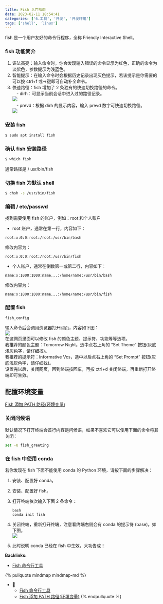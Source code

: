 ```yaml
---
title: Fish 入门指南
date: 2023-02-11 18:54:41
categories: ['6.工具', '开发', '开发环境']
tags: ['shell', 'linux']
---
```


fish 是一个用户友好的命令行程序，全称 Friendly Interactive Shell。
  
  
### fish 功能简介

1. 语法高亮：输入命令时，你会发现输入错误的命令显示为红色，正确的命令为淡紫色，参数提示为浅蓝色。
2. 智能提示：在输入命令时会根据历史记录出现灰色提示，若该提示是你需要的可以按 ctrl+f 或→键即可自动补全命令。
3. 快速路径：fish 增加了 2 条独有的快速切换路径的命令。  
　- dirh：可显示当前会话中进入过的路径记录。  
    ![](https://img-blog.csdnimg.cn/20210318224053953.png?x-oss-process=image/watermark,type_ZmFuZ3poZW5naGVpdGk,shadow_10,text_aHR0cHM6Ly9ibG9nLmNzZG4ubmV0L20wXzQ3NjcwNjgz,size_16,color_FFFFFF,t_70#pic_center)  
 　- prevd：根据 dirh 的显示内容，输入 prevd 数字可快速切换路径。  
    ![](https://img-blog.csdnimg.cn/20210318224357731.png?x-oss-process=image/watermark,type_ZmFuZ3poZW5naGVpdGk,shadow_10,text_aHR0cHM6Ly9ibG9nLmNzZG4ubmV0L20wXzQ3NjcwNjgz,size_16,color_FFFFFF,t_70#pic_center)
  
  
### 安装 fish

```sh
$ sudo apt install fish
```
  
  
### 确认 fish 安装路径

```sh
$ which fish
```

通常路径是 / usr/bin/fish
  
  
### 切换 fish 为默认 shell

```sh
$ chsh -s /usr/bin/fish
```
  
  
### 编辑 / etc/passwd

找到需要使用 fish 的账户，例如：root 和个人账户

*   root 账户，通常在第一行，内容如下：    
```
root:x:0:0:root:/root:/usr/bin/bash
```
修改内容为：    
```
root:x:0:0:root:/root:/usr/bin/fish
```
*   个人账户，通常在倒数第一或第二行，内容如下：    
```
name:x:1000:1000:name,,,:/home/name:/usr/bin/bash
```
修改内容为：    
```
name:x:1000:1000:name,,,:/home/name:/usr/bin/fish
```
  
  
### 配置 fish

```
fish_config
```

输入命令后会调用浏览器打开网页，内容如下图：  
![](https://img-blog.csdnimg.cn/20210318222259978.png?x-oss-process=image/watermark,type_ZmFuZ3poZW5naGVpdGk,shadow_10,text_aHR0cHM6Ly9ibG9nLmNzZG4ubmV0L20wXzQ3NjcwNjgz,size_16,color_FFFFFF,t_70#pic_center)  
在这网页里面可以修改 fish 的颜色主题、提示符、功能等等选项。  
我推荐的颜色主题：Tomorrow Night，选中点右上角的 “Set Theme” 按钮(灰底浅灰色字，请仔细找)。  
我推荐的提示符：Informative Vcs，选中以后点右上角的 “Set Prompt” 按钮(灰底浅灰色字，请仔细找)。  
设置完以后，关闭网页，回到终端按回车，再按 ctrl+d 关闭终端，再重新打开终端即可生效。
  
  
## 配置环境变量

[Fish 添加 PATH 路径(环境变量)](../e13093cac8ccdc5b3204f4d66ee9a7db927ce606)
  
  
### 关闭问候语

默认情况下打开终端会首行内容是问候语，如果不喜欢它可以使用下面的命令将其关闭：

```sh
set -U fish_greeting
```
  
  
### 在 fish 中使用 conda

若你发现在 fish 下面不能使用 conda 的 Python 环境，请按下面的步骤解决：

1.  安装、配置好 conda。
2.  安装、配置好 fish。
3.  打开终端依次输入下面 2 条命令：
    
    ```
    bash
    conda init fish
    ```
    
4.  关闭终端，重新打开终端，注意看终端右侧会有 conda 的提示符 (base)，如下图。  
    ![](https://img-blog.csdnimg.cn/20210318222346139.png?x-oss-process=image/watermark,type_ZmFuZ3poZW5naGVpdGk,shadow_10,text_aHR0cHM6Ly9ibG9nLmNzZG4ubmV0L20wXzQ3NjcwNjgz,size_16,color_FFFFFF,t_70#pic_center)
5.  此时说明 conda 已经在 fish 中生效，大功告成！

**Backlinks:**

- [Fish 命令行工具](../044ea9df5bcf1e3efabeff79dd0bc4f3fc7ca80a)

{% pullquote mindmap mindmap-md %}
- 🔵
  - [Fish 命令行工具](../044ea9df5bcf1e3efabeff79dd0bc4f3fc7ca80a)
  - [Fish 添加 PATH 路径(环境变量)](../e13093cac8ccdc5b3204f4d66ee9a7db927ce606)
{% endpullquote %}